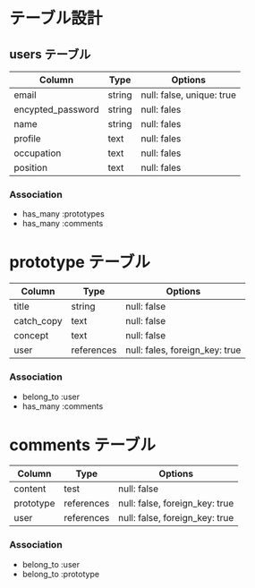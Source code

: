 # テーブル設計

## users テーブル

| Column            | Type   | Options                   |
| ----------------- | ------ | ------------------------- |
| email             | string | null: false, unique: true |
| encypted_password | string | null: fales               |
| name              | string | null: fales               |
| profile           | text   | null: fales               |
| occupation        | text   | null: fales               |
| position          | text   | null: fales               |

### Association

- has_many :prototypes
- has_many :comments

# prototype テーブル

| Column     | Type       | Options                        |
| ---------- | ---------- | ------------------------------ |
| title      | string     | null: false                    |
| catch_copy | text       | null: false                    |
| concept    | text       | null: false                    |
| user       | references | null: fales, foreign_key: true |

### Association

- belong_to :user
- has_many :comments

# comments テーブル

| Column    | Type       | Options                        |
| ----------| ---------- | ------------------------------ |
| content   | test       | null: false                    |
| prototype | references | null: false, foreign_key: true |
| user      | references | null: false, foreign_key: true |

### Association

- belong_to :user
- belong_to :prototype

